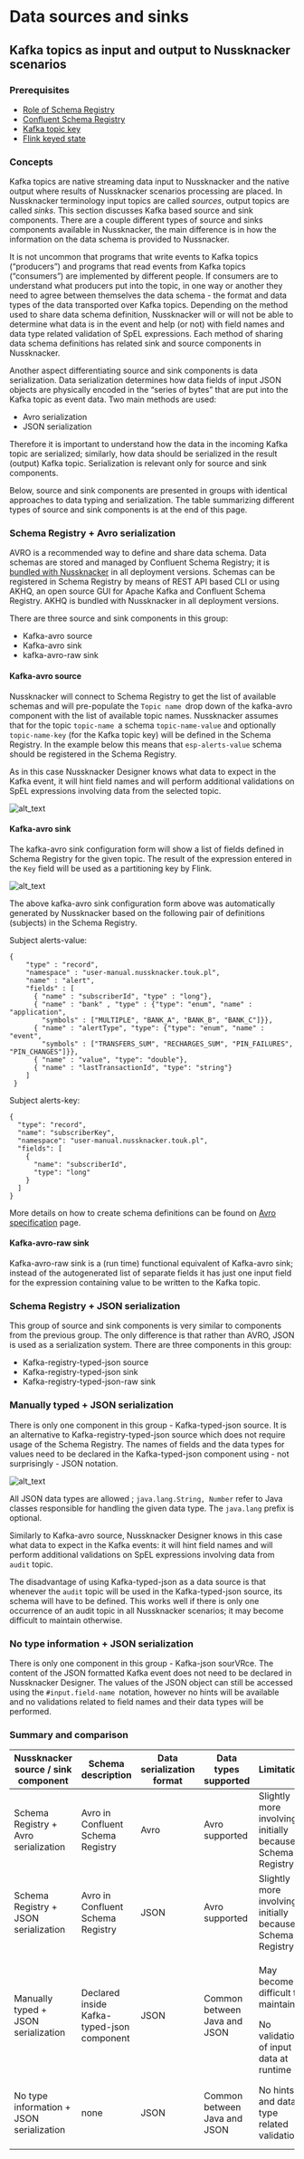 # Data sources and sinks

## Kafka topics as input and output to Nussknacker scenarios


### Prerequisites

* [Role of Schema Registry](/about/TypicalImplementation)
* [Confluent Schema Registry](https://docs.confluent.io/platform/current/schema-registry/index.html)
* [Kafka topic key](https://kafka.apache.org/intro)
* [Flink keyed state](https://ci.apache.org/projects/flink/flink-docs-master/docs/concepts/stateful-stream-processing/#keyed-state)


### Concepts

Kafka topics are native streaming data input to Nussknacker and the native output where results of Nussknacker scenarios processing are placed. In Nussknacker terminology input topics are called _sources_, output topics are called _sinks_. This section discusses Kafka based  source and sink components. There are a couple different types of source and sinks components available in Nussknacker, the main difference is in how the information on the data schema is provided to Nussnacker. 

It is not uncommon that  programs that write events to Kafka topics  (“producers”) and programs that read events from Kafka topics (“consumers”) are implemented by different people. If consumers are to understand what producers put into the topic, in one way or another  they need to agree between themselves the data schema - the format and data types of the data transported over Kafka topics. Depending on the method used to share data schema definition, Nussknacker will or will not be able to determine what data is in the event and help (or not) with field names and data type related validation of SpEL expressions. Each method of sharing data schema definitions has related sink and source components in Nussknacker.

Another aspect differentiating source and sink components is data serialization. Data serialization determines how data fields of input JSON objects are physically encoded in the “series of bytes” that are put into the Kafka topic as event data. Two main methods are used:



* Avro serialization
* JSON serialization

Therefore it is important to understand how the data in the incoming Kafka topic are serialized; similarly, how data should be serialized in the result (output) Kafka topic. Serialization is relevant only for source and sink components. 

Below, source and sink components are presented in groups with identical approaches to data typing and serialization. The table summarizing different types of source and sink components is at the end of this page. 


### Schema Registry + Avro serialization

AVRO is a recommended  way to define and share data schema. Data schemas are stored and managed by Confluent Schema Registry; it is [bundled with Nussknacker](/about/TypicalImplementation) in all deployment versions. Schemas can be registered in Schema Registry by means of REST API based CLI or using AKHQ, an open source GUI for Apache Kafka and Confluent Schema Registry. AKHQ is bundled with Nussknacker in all deployment versions. 

There are three source and sink components in this group: 


* Kafka-avro source 
* Kafka-avro sink
* kafka-avro-raw sink 


#### Kafka-avro source

Nussknacker will connect to Schema Registry to get the list of available schemas and will pre-populate the `Topic name `drop down of the kafka-avro component with the list of available topic names. Nussknacker assumes that for the topic `topic-name `a schema `topic-name-value` and optionally `topic-name-key` (for the Kafka topic key) will be defined in the Schema Registry. In the example below this means that `esp-alerts-value` schema should be registered in the Schema Registry. 

As in this case Nussknacker Designer knows what data to expect in the Kafka event, it will hint field names and will perform additional validations on SpEL expressions involving data from the selected topic. 

![alt_text](img/kafkaAvroSource.png "Kafka-avro source")



#### Kafka-avro sink

The kafka-avro sink configuration form will show a list of fields defined in Schema Registry for the given topic. The result of the expression entered in the `Key` field will be used as a partitioning key by Flink. 

![alt_text](img/kafkaAvroSink.png "Kafka-avro sink")


The above kafka-avro sink configuration form above was automatically generated by Nussknacker based on the following pair of definitions (subjects) in the Schema Registry.

Subject alerts-value:


```
{
    "type" : "record",
    "namespace" : "user-manual.nussknacker.touk.pl",
    "name" : "alert",
    "fields" : [
      { "name" : "subscriberId", "type" : "long"},
      { "name" : "bank" , "type" : {"type": "enum", "name" : "application", 
        "symbols" : ["MULTIPLE", "BANK_A", "BANK_B", "BANK_C"]}},
      { "name" : "alertType", "type": {"type": "enum", "name" : "event", 
        "symbols" : ["TRANSFERS_SUM", "RECHARGES_SUM", "PIN_FAILURES", "PIN_CHANGES"]}},
      { "name" : "value", "type": "double"},  
      { "name" : "lastTransactionId", "type": "string"}
    ]
 }
```


Subject alerts-key:


```
{
  "type": "record",
  "name": "subscriberKey",
  "namespace": "user-manual.nussknacker.touk.pl",
  "fields": [
    {
      "name": "subscriberId",
      "type": "long"
    }
  ]
}
```

More details on how to create schema definitions can be found on [Avro specification](https://avro.apache.org/docs/current/spec.html) page.

#### Kafka-avro-raw sink

Kafka-avro-raw sink is a (run time) functional equivalent of Kafka-avro sink; instead of the autogenerated list of separate fields it has just one input field for the expression containing value to be written to the Kafka topic.


### Schema Registry + JSON serialization

This group of source and sink components  is very similar to components from the previous group. The only difference is that rather than AVRO, JSON is used as a serialization system. There are three  components in this group:



* Kafka-registry-typed-json source
* Kafka-registry-typed-json sink
* Kafka-registry-typed-json-raw sink


### Manually typed + JSON serialization

There is only one component in this group - Kafka-typed-json source. It is an alternative to Kafka-registry-typed-json source which does not require usage of the Schema Registry. The names of fields and the data types for values need to be declared in the Kafka-typed-json component using - not surprisingly - JSON notation.


![alt_text](img/kafkaTypedJson.png "image_tooltip")


All JSON data types are allowed ; `java.lang.String, Number` refer to Java classes responsible for handling the given data type. The `java.lang` prefix is optional. 

Similarly to Kafka-avro source, Nussknacker Designer knows in this case what data to expect in the Kafka events: it will hint field names and will perform additional validations on SpEL expressions involving data from `audit` topic.

The disadvantage of using Kafka-typed-json as a data source is that whenever the `audit` topic will be used in the Kafka-typed-json source, its schema will have to be defined. This works well if there is only one occurrence of an audit topic in all Nussknacker scenarios; it may become difficult to maintain otherwise. 


### No type information + JSON serialization

There is only one component in this group -  Kafka-json sourVRce. The content of the JSON formatted Kafka event does not need to be declared in Nussknacker Designer. The values of the JSON object can still be accessed using the `#input.field-name `notation, however no hints will be available and no validations related to field names and their data types will be performed. 


### Summary and comparison

| Nussknacker source / sink component | Schema description | Data serialization format | Data types supported| Limitations   | Advantages                | 
|-------------------------------------|--------------------|--------------------------|---------------------|----------------|---------------------------|  
| Schema Registry + Avro serialization | Avro in Confluent Schema Registry | Avro |Avro supported | Slightly more involving initially because of Schema Registry| <p> Hints and data type related validations </p> Maintainability  |  
| Schema Registry + JSON serialization| Avro in Confluent Schema Registry|JSON |Avro supported |  Slightly more involving initially because of Schema Registry| <p> Hints and data type related validations </p> Maintainability | 
| Manually typed + JSON serialization  | Declared inside  Kafka-typed-json component | JSON | Common between Java and JSON| <p> May become difficult to maintain </p> No validation of input data at runtime |Hints during authoring |  
| No type information + JSON serialization| none | JSON | Common between Java and JSON | No hints and data type related validations | Good for JSON objects whose structure is not known at design time |  

 

